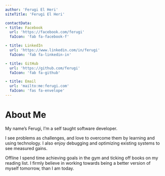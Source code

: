 ```yaml
---
author: 'Ferugi El Heri'
siteTitle: 'Ferugi El Heri'

contactData:
- title: Facebook
  url: 'https://facebook.com/ferugi'
  faIcon: 'fab fa-facebook-f'

- title: LinkedIn
  url: 'https://www.linkedin.com/in/ferugi'
  faIcon: 'fab fa-linkedin-in'

- title: GitHub
  url: 'https://github.com/ferugi'
  faIcon: 'fab fa-github'

- title: Email
  url: 'mailto:me:ferugi.com'
  faIcon: 'fas fa-envelope'
---
```


# About Me
My name’s Ferugi, I’m a self taught software developer.

I see problems as challenges, and love to overcome them by learning and using technology. I also enjoy debugging and optimizing existing systems to see measured gains.

Offline I spend time achieving goals in the gym and ticking off books on my reading list. I firmly believe in working towards being a better version of myself tomorrow, than I am today.
